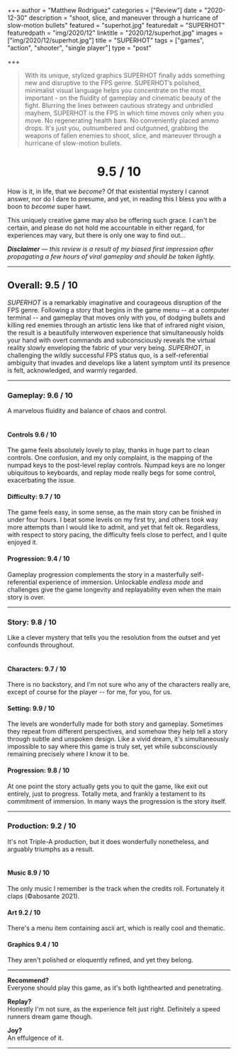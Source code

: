 +++
author = "Matthew Rodriguez"
categories = ["Review"]
date = "2020-12-30"
description = "shoot, slice, and maneuver through a hurricane of slow-motion bullets"
featured = "superhot.jpg"
featuredalt = "SUPERHOT"
featuredpath = "img/2020/12"
linktitle = "2020/12/superhot.jpg"
images = ["img/2020/12/superhot.jpg"]
title = "SUPERHOT"
tags = ["games", "action", "shooter", "single player"]
type = "post"

+++

> With its unique, stylized graphics SUPERHOT finally adds something new and disruptive to the FPS genre. SUPERHOT’s polished, minimalist visual language helps you concentrate on the most important - on the fluidity of gameplay and cinematic beauty of the fight.
> Blurring the lines between cautious strategy and unbridled mayhem, SUPERHOT is the FPS in which time moves only when you move. No regenerating health bars. No conveniently placed ammo drops. It's just you, outnumbered and outgunned, grabbing the weapons of fallen enemies to shoot, slice, and maneuver through a hurricane of slow-motion bullets.

<h1 style="text-align: center">9.5 / 10</h1>

How is it, in life, that we *become*? Of that existential mystery I cannot answer, nor do I dare to presume, and yet, in reading this I bless you with a boon to *become* super hawt.

This uniquely creative game may also be offering such grace. I can't be certain, and please do not hold me accountable in either regard, for experiences may vary, but there is only one way to find out...

*<b>Disclaimer</b> &mdash; this review is a result of my biased first impression after propagating a few hours of viral gameplay and should be taken lightly.*

***

## Overall: 9.5 / 10

*SUPERHOT* is a remarkably imaginative and courageous disruption of the FPS genre. Following a story that begins in the game menu -- at a computer terminal -- and gameplay that moves only with you, of dodging bullets and killing red enemies through an artistic lens like that of infrared night vision, the result is a beautifully interwoven experience that simultaneously holds your hand with overt commands and subconsciously reveals the virtual reality slowly enveloping the fabric of your very being. *SUPERHOT*, in challenging the wildly successful FPS status quo, is a self-referential ambiguity that invades and develops like a latent symptom until its presence is felt, acknowledged, and warmly regarded.

***

### Gameplay: 9.6 / 10
A marvelous fluidity and balance of chaos and control. 
<br>
<br>
 
#### Controls 9.6 / 10
The game feels absolutely lovely to play, thanks in huge part to clean controls. One confusion, and my only complaint, is the mapping of the numpad keys to the post-level replay controls. Numpad keys are no longer ubiquitous to keyboards, and replay mode really begs for some control, exacerbating the issue.

#### Difficulty: 9.7 / 10
The game feels easy, in some sense, as the main story can be finished in under four hours.  I beat some levels on my first try, and others took way more attempts than I would like to admit, and yet that felt ok. Regardless, with respect to story pacing, the difficulty feels close to perfect, and I quite enjoyed it. 

#### Progression: 9.4 / 10
Gameplay progression complements the story in a masterfully self-referential experience of immersion. Unlockable *endless mode* and challenges give the game longevity and replayability even when the main story is over.

***

### Story: 9.8 / 10
Like a clever mystery that tells you the resolution from the outset and yet confounds throughout.
<br>
<br>

#### Characters: 9.7 / 10
There is no backstory, and I'm not sure who any of the characters really are, except of course for the player -- for me, for you, for us.

#### Setting: 9.9 / 10
The levels are wonderfully made for both story and gameplay. Sometimes they repeat from different perspectives, and somehow they help tell a story through subtle and unspoken design. Like a vivid dream, it's simultaneously impossible to say where this game is truly set, yet while subconsciously remaining precisely where I know it to be.

#### Progression: 9.8 / 10
At one point the story actually gets you to quit the game, like exit out entirely, just to progress. Totally meta, and frankly a testament to its commitment of immersion. In many ways the progression is the story itself.

***

### Production: 9.2 / 10
It's not Triple-A production, but it does wonderfully nonetheless, and arguably triumphs as a result.
<br>
<br>

#### Music 8.9 / 10
The only music I remember is the track when the credits roll. Fortunately it claps (©abosante 2021).

#### Art 9.2 / 10
There's a menu item containing ascii art, which is really cool and thematic.

#### Graphics 9.4 / 10
They aren't polished or eloquently refined, and yet they belong.

***

**Recommend?**  
Everyone should play this game, as it's both lighthearted and penetrating.

**Replay?**  
Honestly I'm not sure, as the experience felt just right. Definitely a speed runners dream game though.

**Joy?**    
An effulgence of it.

***